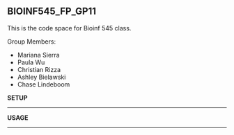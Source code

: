 ## BIOINF545_FP_GP11
This is the code space for Bioinf 545 class.

Group Members:
- Mariana Sierra
- Paula Wu
- Christian Rizza
- Ashley Bielawski
- Chase Lindeboom


**SETUP**
___





**USAGE**
___


